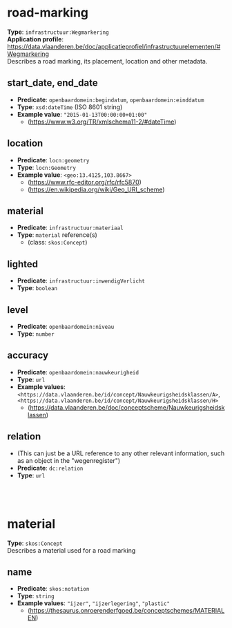 # road-marking
**Type**: `infrastructuur:Wegmarkering`  
**Application profile**: https://data.vlaanderen.be/doc/applicatieprofiel/infrastructuurelementen/#Wegmarkering  
Describes a road marking, its placement, location and other metadata.

## start_date, end_date
* **Predicate**: `openbaardomein:begindatum`, `openbaardomein:einddatum`
* **Type**: `xsd:dateTime` (ISO 8601 string)
* **Example value**: `"2015-01-13T00:00:00+01:00"`
	* (https://www.w3.org/TR/xmlschema11-2/#dateTime)

## location
* **Predicate**: `locn:geometry`
* **Type**: `locn:Geometry`
* **Example value**: `<geo:13.4125,103.8667>`
	* (https://www.rfc-editor.org/rfc/rfc5870)
	* (https://en.wikipedia.org/wiki/Geo_URI_scheme)

## material
* **Predicate**: `infrastructuur:materiaal`
* **Type**: `material` reference(s)
	* (class: `skos:Concept`)

## lighted
* **Predicate**: `infrastructuur:inwendigVerlicht`
* **Type**: `boolean`

## level
* **Predicate**: `openbaardomein:niveau`
* **Type**: `number`

## accuracy
* **Predicate**: `openbaardomein:nauwkeurigheid`
* **Type**: `url`
* **Example values**: `<https://data.vlaanderen.be/id/concept/Nauwkeurigsheidsklassen/A>`, `<https://data.vlaanderen.be/id/concept/Nauwkeurigsheidsklassen/H>`
	* (https://data.vlaanderen.be/doc/conceptscheme/Nauwkeurigsheidsklassen)

## relation
* (This can just be a URL reference to any other relevant information, such as an object in the "wegenregister")
* **Predicate**: `dc:relation`
* **Type**: `url`



<br />
<br />



# material
**Type**: `skos:Concept`  
Describes a material used for a road marking

## name
* **Predicate**: `skos:notation`
* **Type**: `string`
* **Example values**: `"ijzer"`, `"ijzerlegering"`, `"plastic"`
	* (https://thesaurus.onroerenderfgoed.be/conceptschemes/MATERIALEN)
